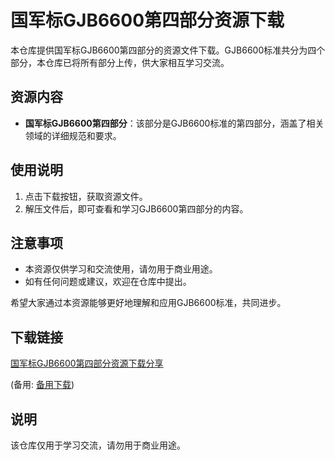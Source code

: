 # 国军标GJB6600第四部分资源下载

本仓库提供国军标GJB6600第四部分的资源文件下载。GJB6600标准共分为四个部分，本仓库已将所有部分上传，供大家相互学习交流。

## 资源内容

- **国军标GJB6600第四部分**：该部分是GJB6600标准的第四部分，涵盖了相关领域的详细规范和要求。

## 使用说明

1. 点击下载按钮，获取资源文件。
2. 解压文件后，即可查看和学习GJB6600第四部分的内容。

## 注意事项

- 本资源仅供学习和交流使用，请勿用于商业用途。
- 如有任何问题或建议，欢迎在仓库中提出。

希望大家通过本资源能够更好地理解和应用GJB6600标准，共同进步。

## 下载链接
[国军标GJB6600第四部分资源下载分享](https://pan.quark.cn/s/b9a5f2bdcf97) 

(备用: [备用下载](https://pan.baidu.com/s/1iF2dCZ0YaCxrQW8ytUzlWA?pwd=1234))

## 说明

该仓库仅用于学习交流，请勿用于商业用途。
